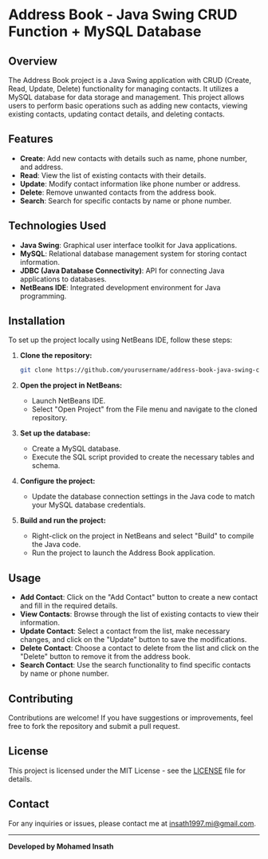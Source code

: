 # Address Book - Java Swing CRUD Function + MySQL Database

## Overview

The Address Book project is a Java Swing application with CRUD (Create, Read, Update, Delete) functionality for managing contacts. It utilizes a MySQL database for data storage and management. This project allows users to perform basic operations such as adding new contacts, viewing existing contacts, updating contact details, and deleting contacts.

## Features

- **Create**: Add new contacts with details such as name, phone number, and address.
- **Read**: View the list of existing contacts with their details.
- **Update**: Modify contact information like phone number or address.
- **Delete**: Remove unwanted contacts from the address book.
- **Search**: Search for specific contacts by name or phone number.

## Technologies Used

- **Java Swing**: Graphical user interface toolkit for Java applications.
- **MySQL**: Relational database management system for storing contact information.
- **JDBC (Java Database Connectivity)**: API for connecting Java applications to databases.
- **NetBeans IDE**: Integrated development environment for Java programming.

## Installation

To set up the project locally using NetBeans IDE, follow these steps:

1. **Clone the repository:**
    ```bash
    git clone https://github.com/yourusername/address-book-java-swing-crud.git
    ```

2. **Open the project in NetBeans:**
   - Launch NetBeans IDE.
   - Select "Open Project" from the File menu and navigate to the cloned repository.

3. **Set up the database:**
   - Create a MySQL database.
   - Execute the SQL script provided to create the necessary tables and schema.

4. **Configure the project:**
   - Update the database connection settings in the Java code to match your MySQL database credentials.

5. **Build and run the project:**
   - Right-click on the project in NetBeans and select "Build" to compile the Java code.
   - Run the project to launch the Address Book application.

## Usage

- **Add Contact**: Click on the "Add Contact" button to create a new contact and fill in the required details.
- **View Contacts**: Browse through the list of existing contacts to view their information.
- **Update Contact**: Select a contact from the list, make necessary changes, and click on the "Update" button to save the modifications.
- **Delete Contact**: Choose a contact to delete from the list and click on the "Delete" button to remove it from the address book.
- **Search Contact**: Use the search functionality to find specific contacts by name or phone number.

## Contributing

Contributions are welcome! If you have suggestions or improvements, feel free to fork the repository and submit a pull request.

## License

This project is licensed under the MIT License - see the [LICENSE](LICENSE) file for details.

## Contact

For any inquiries or issues, please contact me at [insath1997.mi@gmail.com](mailto:insath1997.mi@gmail.com).

---

**Developed by Mohamed Insath**
